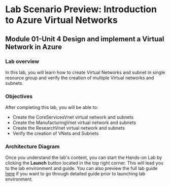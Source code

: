 # Lab Scenario Preview: Introduction to Azure Virtual Networks

## Module 01-Unit 4 Design and implement a Virtual Network in Azure

### Lab overview

In this lab, you will learn how to create Virtual Networks and subnet in single resource group and verify the creation of multiple Virtual networks and subnets.

### Objectives
  
After completing this lab, you will be able to:

- Create the CoreServicesVnet virtual network and subnets
- Create the ManufacturingVnet virtual network and subnets
- Create the ResearchVnet virtual network and subnets
- Verify the creation of VNets and Subnets

### Architecture Diagram



Once you understand the lab's content, you can start the Hands-on Lab by clicking the **Launch** button located in the top right corner. This will lead you to the lab environment and guide. You can also preview the full lab guide [here](https://experience.cloudlabs.ai/#/labguidepreview/03298622-017b-413b-9168-39abc96ec634) if you want to go through detailed guide prior to launching lab environment.

